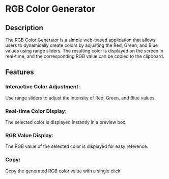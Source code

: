 <h1>RGB Color Generator</h1>

<h2>Description</h2>

<p>The RGB Color Generator is a simple web-based application that allows users to dynamically create colors by adjusting the Red, Green, and Blue values using range sliders. The resulting color is displayed on the screen in real-time, and the corresponding RGB value can be copied to the clipboard.</p>

<h2>Features</h2>

<h3>Interactive Color Adjustment:</h3> <p>Use range sliders to adjust the intensity of Red, Green, and Blue values.</p>

<h3>Real-time Color Display:</h3> <p>The selected color is displayed instantly in a preview box.</p>

<h3>RGB Value Display:</h3> <p>The RGB value of the selected color is displayed for easy reference.</p>

<h3> Copy:</h3> <p>Copy the generated RGB color value with a single click.</p>